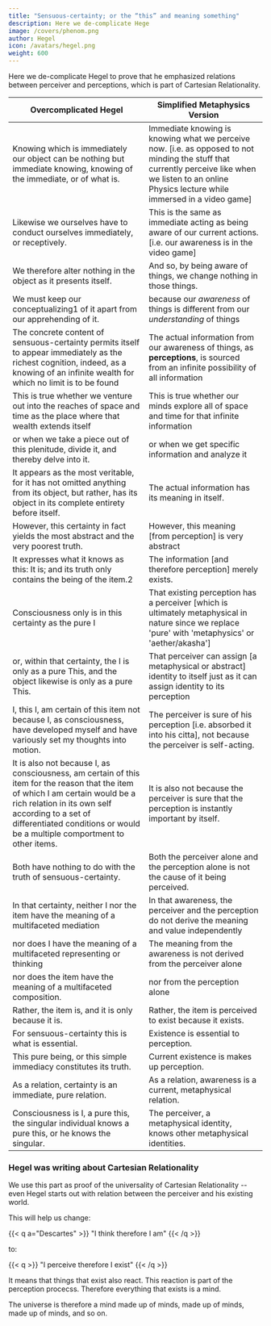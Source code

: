 ```yaml
---
title: "Sensuous-certainty; or the “this” and meaning something"
description: Here we de-complicate Hege
image: /covers/phenom.png
author: Hegel
icon: /avatars/hegel.png
weight: 600
---
```



Here we de-complicate Hegel to prove that he emphasized relations between perceiver and perceptions, which is part of Cartesian Relationality. 


Overcomplicated Hegel | Simplified Metaphysics Version
--- | --- 
Knowing which is immediately our object can be nothing but immediate knowing, knowing of the immediate, or of what is. | Immediate knowing is knowing what we perceive now. [i.e. as opposed to not minding the stuff that currently perceive like when we listen to an online Physics lecture while immersed in a video game]
Likewise we ourselves have to conduct ourselves immediately, or receptively. | This is the same as immediate acting as being aware of our current actions. [i.e. our awareness is in the video game]
We therefore alter nothing in the object as it presents itself. | And so, by being aware of things, we change nothing in those things.
We must keep our conceptualizing1 of it apart from our apprehending of it. | because our *awareness* of things is different from our *understanding* of things
The concrete content of sensuous-certainty permits itself to appear immediately as the richest cognition, indeed, as a knowing of an infinite wealth for which no limit is to be found | The actual information from our awareness of things, as **perceptions**, is sourced from an infinite possibility of all information
This is true whether we venture out into the reaches of space and time as the place where that wealth extends itself | This is true whether our minds explore all of space and time for that infinite information
or when we take a piece out of this plenitude, divide it, and thereby delve into it. | or when we get specific information and analyze it 
It appears as the most veritable, for it has not omitted anything from its object, but rather, has its object in its complete entirety before itself. | The actual information has its meaning in itself.
However, this certainty in fact yields the most abstract and the very poorest truth. | However, this meaning [from perception] is very abstract
It expresses what it knows as this: It is; and its truth only contains the being of the item.2  | The information [and therefore perception] merely exists. 
Consciousness only is in this certainty as the pure I | That existing perception has a perceiver [which is ultimately metaphysical in nature since we replace 'pure' with 'metaphysics' or 'aether/akasha']
or, within that certainty, the I is only as a pure This, and the object likewise is only as a pure This. | That perceiver can assign [a metaphysical or abstract] identity to itself just as it can assign identity to its perception
I, this I, am certain of this item not because I, as consciousness, have developed myself and have variously set my thoughts into motion. |  The perceiver is sure of his perception [i.e. absorbed it into his citta], not because the perceiver is self-acting. 
It is also not because I, as consciousness, am certain of this item for the reason that the item of which I am certain would be a rich relation in its own self according to a set of differentiated conditions or would be a multiple comportment to other items. | It is also not because the perceiver is sure that the perception is instantly important by itself. 
Both have nothing to do with the truth of sensuous-certainty. | Both the perceiver alone and the perception alone is not the cause of it being perceived.
In that certainty, neither I nor the item have the meaning of a multifaceted mediation | In that awareness, the perceiver and the perception do not derive the meaning and value independently
nor does I have the meaning of a multifaceted representing or thinking | The meaning from the awareness is not derived from the perceiver alone
nor does the item have the meaning of a multifaceted composition. | nor from the perception alone
Rather, the item is, and it is only because it is.  | Rather, the item is perceived to exist because it exists. 
For sensuous-certainty this is what is essential. | Existence is essential to perception.
This pure being, or this simple immediacy constitutes its truth. | Current existence is makes up perception.
As a relation, certainty is an immediate, pure relation. | As a relation, awareness is a current, metaphysical relation.
Consciousness is I, a pure this, the singular individual knows a pure this, or he knows the singular. | The perceiver, a metaphysical identity, knows other metaphysical identities. 

<!-- relevant to his interests -->


### Hegel was writing about Cartesian Relationality

We use this part as proof of the universality of Cartesian Relationality -- even Hegel starts out with relation between the perceiver and his existing world. 

This will help us change:

{{< q a="Descartes" >}}
"I think therefore I am"
{{< /q >}}

to:

{{< q >}}
"I perceive therefore I exist"
{{< /q >}}

It means that things that exist also react. This reaction is part of the perception procecss. Therefore everything that exists is a mind. 

The universe is therefore a mind made up of minds, made up of minds, made up of minds, and so on. 

